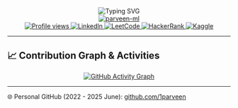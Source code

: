 <div align="center">
  <img src="https://readme-typing-svg.herokuapp.com?font=Fira+Code&duration=3000&pause=1000&center=true&vCenter=true&multiline=true&width=435&height=100&lines=Hi+%F0%9F%91%8B%2C+I'm+Parveen+Kashyap;An+AI%2FML+Developer;From+India+%F0%9F%87%AE%F0%9F%87%B3" alt="Typing SVG">
</div>

<div align="center">
  <a href="https://github.com/parveen-ml">
  <img src="https://github-readme-streak-stats.herokuapp.com/?user=parveen-ml&theme=tokyonight" alt="parveen-ml" />
    </a>
  
</div>

<div align="center">
    <a href="https://github.com/parveen-ml">
  <img src="https://komarev.com/ghpvc/?username=parveen-ml&label=Profile%20views&color=0e75b6&style=flat" alt="Profile views" />
        </a>
  <a href="https://www.linkedin.com/in/parveen-kashyap44/">
    <img src="https://img.shields.io/badge/LinkedIn-Connect-blue" alt="LinkedIn" />
  </a>
  <a href="https://leetcode.com/u/parveenkashyap80/">
    <img src="https://img.shields.io/badge/LeetCode-Profile-orange" alt="LeetCode" />
  </a>
  <a href="https://www.hackerrank.com/profile/inparv">
    <img src="https://img.shields.io/badge/HackerRank-Profile-brightgreen" alt="HackerRank" />
  </a>
  <a href="https://www.kaggle.com/parveenkashyap44">
    <img src="https://img.shields.io/badge/Kaggle-Profile-blue" alt="Kaggle" />
  </a>
</div>

---

## 📈 Contribution Graph & Activities

<div align="center">
  <a href="https://github.com/parveen-ml/github-readme-activity-graph">
    <img src="https://github-readme-activity-graph.vercel.app/graph?username=parveen-ml&theme=tokyo-night&hide_border=true&area=true" alt="GitHub Activity Graph" />
  </a>
</div>

---

<p align="left">
  🌐 Personal GitHub (2022 - 2025 June): <a href="https://github.com/1parveen">github.com/1parveen</a>
</p>
